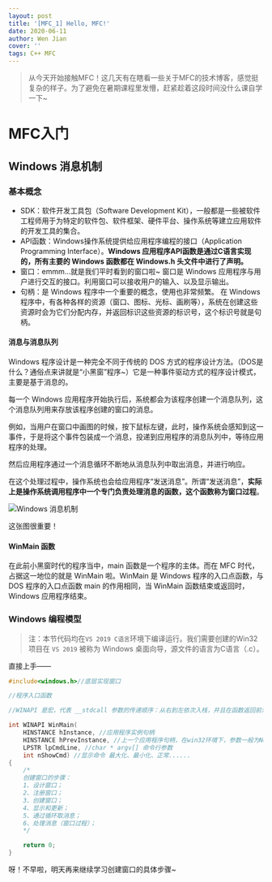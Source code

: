 ```yaml
---
layout: post
title: '[MFC_1] Hello, MFC!'
date: 2020-06-11
author: Wen Jian
cover: ''
tags: C++ MFC
---
```


> 从今天开始接触MFC！这几天有在瞎看一些关于MFC的技术博客，感觉挺复杂的样子。为了避免在暑期课程里发懵，赶紧趁着这段时间没什么课自学一下~

# MFC入门

## Windows 消息机制

### 基本概念

- SDK：软件开发工具包（Software Development Kit），一般都是一些被软件工程师用于为特定的软件包、软件框架、硬件平台、操作系统等建立应用软件的开发工具的集合。
- API函数：Windows操作系统提供给应用程序编程的接口（Application Programming Interface）。**Windows 应用程序API函数是通过C语言实现的，所有主要的 Windows 函数都在 Windows.h 头文件中进行了声明。**
- 窗口：emmm...就是我们平时看到的窗口啦~ 窗口是 Windows 应用程序与用户进行交互的接口。利用窗口可以接收用户的输入、以及显示输出。
- 句柄：是 Windows 程序中一个重要的概念，使用也非常频繁。 在 Windows 程序中，有各种各样的资源（窗口、图标、光标、画刷等），系统在创建这些资源时会为它们分配内存，并返回标识这些资源的标识号，这个标识号就是句柄。

#### 消息与消息队列

Windows 程序设计是一种完全不同于传统的 DOS 方式的程序设计方法。（DOS是什么？通俗点来讲就是“小黑窗”程序~）它是一种事件驱动方式的程序设计模式，主要是基于消息的。

每一个 Windows 应用程序开始执行后，系统都会为该程序创建一个消息队列，这个消息队列用来存放该程序创建的窗口的消息。

例如，当用户在窗口中画图的时候，按下鼠标左键，此时，操作系统会感知到这一事件，于是将这个事件包装成一个消息，投递到应用程序的消息队列中，等待应用程序的处理。

然后应用程序通过一个消息循环不断地从消息队列中取出消息，并进行响应。 

在这个处理过程中，操作系统也会给应用程序“发送消息”。所谓“发送消息”，**实际上是操作系统调用程序中一个专门负责处理消息的函数，这个函数称为窗口过程**。

![Windows 消息机制](https://s1.ax1x.com/2020/06/12/tXs2hn.png)

这张图很重要！

#### WinMain 函数

在此前小黑窗时代的程序当中，main 函数是一个程序的主体。而在 MFC 时代，占据这一地位的就是 WinMain 啦。WinMain 是 Windows 程序的入口点函数，与 DOS 程序的入口点函数 main 的作用相同，当 WinMain 函数结束或返回时， Windows 应用程序结束。

### Windows 编程模型

> 注：本节代码均在`VS 2019 C语言`环境下编译运行。我们需要创建的Win32项目在 `VS 2019` 被称为 Windows 桌面向导，源文件的语言为C语言（.c）。

直接上手——

``` c++
#include<windows.h>//底层实现窗口

//程序入口函数

//WINAPI 是宏，代表 __stdcall 参数的传递顺序：从右到左依次入栈，并且在函数返回前清空栈

int WINAPI WinMain(
	HINSTANCE hInstance, //应用程序实例句柄
	HINSTANCE hPrevInstance, //上一个应用程序句柄，在win32环境下，参数一般为NULL，不起作用了
	LPSTR lpCmdLine, //char * argv[] 命令行参数
	int nShowCmd) //显示命令 最大化、最小化、正常......
{
	/*
	创建窗口的步骤：
	1、设计窗口；
	2、注册窗口；
	3、创建窗口；
	4、显示和更新；
	5、通过循环取消息；
	6、处理消息（窗口过程）；
	*/

	return 0;
}
```

呀！不早啦，明天再来继续学习创建窗口的具体步骤~

